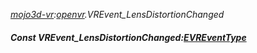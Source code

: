 _[mojo3d-vr](../../modules/mojo3d-vr/mojo3d-vr-module.md):[openvr](openvr:).VREvent\_LensDistortionChanged_
##### Const VREvent\_LensDistortionChanged:[EVREventType](../../modules/mojo3d-vr/openvr-evreventtype.md)
